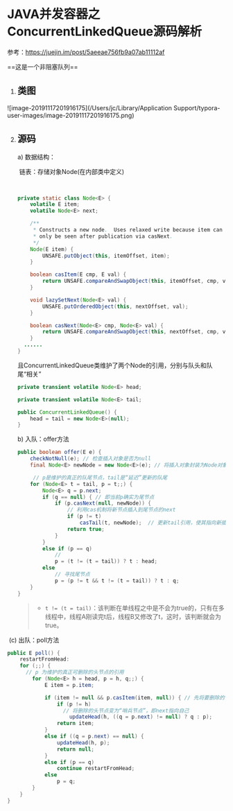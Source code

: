 # JAVA并发容器之ConcurrentLinkedQueue源码解析

参考：https://juejin.im/post/5aeeae756fb9a07ab11112af



==这是一个非阻塞队列==



1. ## 类图



![image-20191117201916175](/Users/jc/Library/Application Support/typora-user-images/image-20191117201916175.png)



2. ## 源码

   a) 数据结构：

   ​	链表：存储对象Node(在内部类中定义)

   ​	

   ```java
   private static class Node<E> {
       volatile E item;
       volatile Node<E> next;
   
       /**
        * Constructs a new node.  Uses relaxed write because item can
        * only be seen after publication via casNext.
        */
       Node(E item) {
           UNSAFE.putObject(this, itemOffset, item);
       }
   
       boolean casItem(E cmp, E val) {
           return UNSAFE.compareAndSwapObject(this, itemOffset, cmp, val);
       }
   
       void lazySetNext(Node<E> val) {
           UNSAFE.putOrderedObject(this, nextOffset, val);
       }
   
       boolean casNext(Node<E> cmp, Node<E> val) {
           return UNSAFE.compareAndSwapObject(this, nextOffset, cmp, val);
       }
     ......
   }
   ```

   

   且ConcurrentLinkedQueue类维护了两个Node的引用，分别与队头和队尾“相关”

   ```java
   private transient volatile Node<E> head;
   
   private transient volatile Node<E> tail;
   
   public ConcurrentLinkedQueue() {
       head = tail = new Node<E>(null);
   }
   ```

   b) 入队：offer方法

   ```java
   public boolean offer(E e) {
       checkNotNull(e); // 检查插入对象是否为null
       final Node<E> newNode = new Node<E>(e); // 将插入对象封装为Node对象
   
     	// p是维护的真正的队尾节点，tail是“延迟”更新的队尾
       for (Node<E> t = tail, p = t;;) { 
           Node<E> q = p.next;
           if (q == null) { // 即当前p确实为尾节点
               if (p.casNext(null, newNode)) {
                   // 利用cas机制将新节点插入到尾节点的next
                   if (p != t) 
                       casTail(t, newNode);  // 更新tail引用，使其指向新插入的节点(尾部).
                   return true;
               }
           }
           else if (p == q)
               // 
               p = (t != (t = tail)) ? t : head;
           else
               // 寻找尾节点
               p = (p != t && t != (t = tail)) ? t : q;
       }
   }
   ```

   > - `t != (t = tail)`：该判断在单线程之中是不会为true的，只有在多线程中，线程A刚读完t后，线程B又修改了t，这时，该判断就会为true。



​		(c) 出队：poll方法

```java
public E poll() {
    restartFromHead:
    for (;;) {
      // p 为维护的真正可删除的头节点的引用
        for (Node<E> h = head, p = h, q;;) {
            E item = p.item;

            if (item != null && p.casItem(item, null)) { // 先将要删除的节点值设为null
                if (p != h)
                  // 将删除的头节点变为“哨兵节点”，即next指向自己
                    updateHead(h, ((q = p.next) != null) ? q : p);
                return item;
            }
            else if ((q = p.next) == null) {
                updateHead(h, p);
                return null;
            }
            else if (p == q)
                continue restartFromHead;
            else
                p = q;
        }
    }
}
```